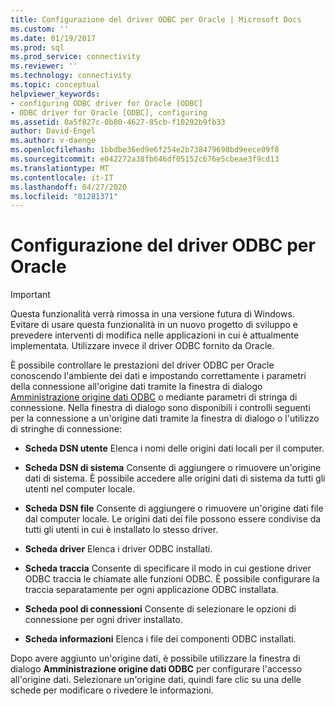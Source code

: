 ```yaml
---
title: Configurazione del driver ODBC per Oracle | Microsoft Docs
ms.custom: ''
ms.date: 01/19/2017
ms.prod: sql
ms.prod_service: connectivity
ms.reviewer: ''
ms.technology: connectivity
ms.topic: conceptual
helpviewer_keywords:
- configuring ODBC driver for Oracle [ODBC]
- ODBC driver for Oracle [ODBC], configuring
ms.assetid: 0a5f827c-0b80-4627-85cb-f10292b9fb33
author: David-Engel
ms.author: v-daenge
ms.openlocfilehash: 1bbdbe36ed9e6f254e2b738479698bd9eece09f8
ms.sourcegitcommit: e042272a38fb646df05152c676e5cbeae3f9cd13
ms.translationtype: MT
ms.contentlocale: it-IT
ms.lasthandoff: 04/27/2020
ms.locfileid: "81281371"
---
```

# <a name="configuring-the-odbc-driver-for-oracle"></a>Configurazione del driver ODBC per Oracle
> [!IMPORTANT]  
>  Questa funzionalità verrà rimossa in una versione futura di Windows. Evitare di usare questa funzionalità in un nuovo progetto di sviluppo e prevedere interventi di modifica nelle applicazioni in cui è attualmente implementata. Utilizzare invece il driver ODBC fornito da Oracle.  
  
 È possibile controllare le prestazioni del driver ODBC per Oracle conoscendo l'ambiente dei dati e impostando correttamente i parametri della connessione all'origine dati tramite la finestra di dialogo [Amministrazione origine dati ODBC](../../odbc/admin/odbc-data-source-administrator.md) o mediante parametri di stringa di connessione. Nella finestra di dialogo sono disponibili i controlli seguenti per la connessione a un'origine dati tramite la finestra di dialogo o l'utilizzo di stringhe di connessione:  
  
-   **Scheda DSN utente** Elenca i nomi delle origini dati locali per il computer.  
  
-   **Scheda DSN di sistema** Consente di aggiungere o rimuovere un'origine dati di sistema. È possibile accedere alle origini dati di sistema da tutti gli utenti nel computer locale.  
  
-   **Scheda DSN file** Consente di aggiungere o rimuovere un'origine dati file dal computer locale. Le origini dati dei file possono essere condivise da tutti gli utenti in cui è installato lo stesso driver.  
  
-   **Scheda driver** Elenca i driver ODBC installati.  
  
-   **Scheda traccia** Consente di specificare il modo in cui gestione driver ODBC traccia le chiamate alle funzioni ODBC. È possibile configurare la traccia separatamente per ogni applicazione ODBC installata.  
  
-   **Scheda pool di connessioni** Consente di selezionare le opzioni di connessione per ogni driver installato.  
  
-   **Scheda informazioni** Elenca i file dei componenti ODBC installati.  
  
 Dopo avere aggiunto un'origine dati, è possibile utilizzare la finestra di dialogo **Amministrazione origine dati ODBC** per configurare l'accesso all'origine dati. Selezionare un'origine dati, quindi fare clic su una delle schede per modificare o rivedere le informazioni.
